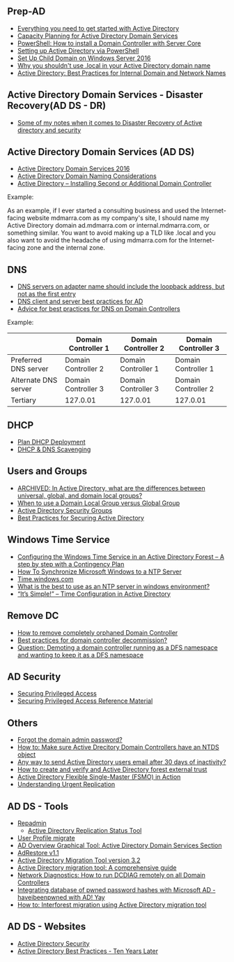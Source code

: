 ## Prep-AD
* [Everything you need to get started with Active Directory](https://blogs.technet.microsoft.com/ashleymcglone/2012/01/03/everything-you-need-to-get-started-with-active-directory/)
* [Capacity Planning for Active Directory Domain Services](https://social.technet.microsoft.com/wiki/contents/articles/14355.capacity-planning-for-active-directory-domain-services.aspx)
* [PowerShell: How to install a Domain Controller with Server Core](https://sid-500.com/2017/07/01/powershell-how-to-install-a-domain-controller-with-server-core/)
* [Setting up Active Directory via PowerShell](https://blogs.technet.microsoft.com/uktechnet/2016/06/08/setting-up-active-directory-via-powershell/)
* [Set Up Child Domain on Windows Server 2016](http://www.itprotoday.com/windows-8/set-child-domain-windows-server-2016)
* [Why you shouldn't use .local in your Active Directory domain name](http://www.mdmarra.com/2012/11/why-you-shouldnt-use-local-in-your.html)
* [Active Directory: Best Practices for Internal Domain and Network Names](https://social.technet.microsoft.com/wiki/contents/articles/34981.active-directory-best-practices-for-internal-domain-and-network-names.aspx)

## Active Directory Domain Services - Disaster Recovery(AD DS - DR)
* [Some of my notes when it comes to Disaster Recovery of Active directory and security](https://www.reddit.com/r/sysadmin/comments/8whlon/some_of_my_notes_when_it_comes_to_disaster/)

## Active Directory Domain Services (AD DS)
* [Active Directory Domain Services 2016](https://docs.microsoft.com/en-us/windows-server/identity/ad-ds/active-directory-domain-services)
* [Active Directory Domain Naming Considerations](https://social.technet.microsoft.com/wiki/contents/articles/17974.active-directory-domain-naming-considerations.aspx)
* [Active Directory – Installing Second or Additional Domain Controller](https://harmikbatth.com/2017/04/25/active-directory-installing-second-or-additional-domain-controller/)

Example:

As an example, if I ever started a consulting business and used the Internet-facing website mdmarra.com as my company's site, I should name my Active Directory domain ad.mdmarra.com or internal.mdmarra.com, or something similar. You want to avoid making up a TLD like .local and you also want to avoid the headache of using mdmarra.com for the Internet-facing zone and the internal zone.

## DNS
* [DNS servers on adapter name should include the loopback address, but not as the first entry](https://docs.microsoft.com/en-us/previous-versions/windows/it-pro/windows-server-2008-R2-and-2008/ff807362(v=ws.10))
* [DNS client and server best practices for AD](https://blogs.technet.microsoft.com/askds/2010/07/17/friday-mail-sack-saturday-edition/#dnsbest)
* [Advice for best practices for DNS on Domain Controllers](https://www.reddit.com/r/sysadmin/comments/8l28bl/advice_for_best_practices_for_dns_on_domain/)

Example:

|                      | Domain Controller 1 | Domain Controller 2 | Domain Controller 3 |
|----------------------|---------------------|---------------------|---------------------|
| Preferred DNS server | Domain Controller 2 | Domain Controller 1 | Domain Controller 1 |
| Alternate DNS server | Domain Controller 3 | Domain Controller 3 | Domain Controller 2 |
| Tertiary             |       127.0.01      |       127.0.01      |       127.0.01      |

## DHCP
* [Plan DHCP Deployment](https://docs.microsoft.com/en-us/windows-server/networking/technologies/dhcp/dhcp-deploy-wps#bkmk_plan)
* [DHCP & DNS Scavenging](https://www.reddit.com/r/sysadmin/comments/8biwvg/dhcp_dns_scavenging/)

## Users and Groups
* [ARCHIVED: In Active Directory, what are the differences between universal, global, and domain local groups?](https://kb.iu.edu/d/ahrl)
* [When to use a Domain Local Group versus Global Group](https://community.spiceworks.com/topic/306028-when-to-use-a-domain-local-group-versus-global-group)
* [Active Directory Security Groups](https://docs.microsoft.com/en-us/windows/security/identity-protection/access-control/active-directory-security-groups)
* [Best Practices for Securing Active Directory](https://docs.microsoft.com/en-us/windows-server/identity/ad-ds/plan/security-best-practices/best-practices-for-securing-active-directory)

## Windows Time Service
* [Configuring the Windows Time Service in an Active Directory Forest – A step by step with a Contingency Plan](https://blogs.msmvps.com/acefekay/2014/04/26/configuring-the-windows-time-service/)
* [How To Synchronize Microsoft Windows to a NTP Server](https://timetoolsltd.com/time-sync/how-to-synchronize-microsoft-windows-to-a-ntp-server/)
* [Time.windows.com](https://www.reddit.com/r/sysadmin/comments/8qcsyt/timewindowscom/)
* [What is the best to use as an NTP server in windows environment?](https://www.reddit.com/r/sysadmin/comments/8gh6h6/what_is_the_best_to_use_as_an_ntp_server_in/)
* [“It’s Simple!” – Time Configuration in Active Directory](https://blogs.technet.microsoft.com/nepapfe/2013/03/01/its-simple-time-configuration-in-active-directory/)

## Remove DC
* [How to remove completely orphaned Domain Controller](https://support.microsoft.com/en-ca/help/555846)
* [Best practices for domain controller decommission?](https://www.reddit.com/r/sysadmin/comments/8n8owx/best_practices_for_domain_controller_decommission/)
* [Question: Demoting a domain controller running as a DFS namespace and wanting to keep it as a DFS namespace](https://www.reddit.com/r/sysadmin/comments/8juixh/question_demoting_a_domain_controller_running_as/)

## AD Security
* [Securing Privileged Access](https://docs.microsoft.com/en-us/windows-server/identity/securing-privileged-access/securing-privileged-access)
* [Securing Privileged Access Reference Material](https://docs.microsoft.com/en-us/windows-server/identity/securing-privileged-access/securing-privileged-access-reference-material)

## Others
* [Forgot the domain admin password?](https://4sysops.com/archives/forgot-the-domain-admin-password/)
* [How to: Make sure Active Drecitory Domain Controllers have an NTDS object](http://techgenix.com/domain-controllers-ntds-object/)
* [Any way to send Active Directory users email after 30 days of inactivity?](https://www.reddit.com/r/sysadmin/comments/8fujc1/any_way_to_send_active_directory_users_email/)
* [How to create and verify and Active Directory forest external trust](http://techgenix.com/active-directory-forest-external-trust/)
* [Active Directory Flexible Single-Master (FSMO) in Action](https://sid-500.com/2017/11/19/active-directory-flexible-single-master-fsmo-in-action/)
* [Understanding Urgent Replication](https://blogs.technet.microsoft.com/kenstcyr/2008/07/05/understanding-urgent-replication/)


## AD DS - Tools 
* [Repadmin](http://techgenix.com/repadmin-tool/)
   * [Active Directory Replication Status Tool](https://www.microsoft.com/en-us/download/details.aspx?id=30005)
* [User Profile migrate](https://www.forensit.com/domain-migration.html)
* [AD Overview Graphical Tool: Active Directory Domain Services Section](https://sid-500.com/2018/03/25/active-directory-domain-services-section-tool-for-active-directory-administrators/)
* [AdRestore v1.1](https://docs.microsoft.com/en-us/sysinternals/downloads/adrestore)
* [Active Directory Migration Tool version 3.2](https://www.microsoft.com/en-us/download/details.aspx?id=56570)
* [Active Directory migration tool: A comprehensive guide](http://techgenix.com/active-directory-migration-tool/)
* [Network Diagnostics: How to run DCDIAG remotely on all Domain Controllers](http://techgenix.com/run-dcdiag-remotely-powershell/)
* [Integrating database of pwned password hashes with Microsoft AD - haveibeenpwned with AD! Yay](https://www.reddit.com/r/sysadmin/comments/8bod2o/integrating_database_of_pwned_password_hashes/)
* [How to: Interforest migration using Active Directory migration tool](http://techgenix.com/interforest-migration/)


## AD DS - Websites
* [Active Directory Security](https://adsecurity.org/)
* [Active Directory Best Practices - Ten Years Later](https://www.youtube.com/watch?v=_Q-rLcBKJaw)
